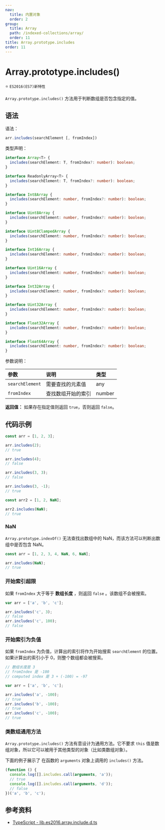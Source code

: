 ```yaml
---
nav:
  title: 内置对象
  order: 2
group:
  title: Array
  path: /indexed-collections/array/
  order: 11
title: Array.prototype.includes
order: 11
---
```


# Array.prototype.includes()

⭐️ `ES2016(ES7)新特性`

`Array.prototype.includes()` 方法用于判断数组是否包含指定的值。

## 语法

语法：

```js
arr.includes(searchElement [, fromIndex])
```

类型声明：

```ts
interface Array<T> {
  includes(searchElement: T, fromIndex?: number): boolean;
}

interface ReadonlyArray<T> {
  includes(searchElement: T, fromIndex?: number): boolean;
}

interface Int8Array {
  includes(searchElement: number, fromIndex?: number): boolean;
}

interface Uint8Array {
  includes(searchElement: number, fromIndex?: number): boolean;
}

interface Uint8ClampedArray {
  includes(searchElement: number, fromIndex?: number): boolean;
}

interface Int16Array {
  includes(searchElement: number, fromIndex?: number): boolean;
}

interface Uint16Array {
  includes(searchElement: number, fromIndex?: number): boolean;
}

interface Int32Array {
  includes(searchElement: number, fromIndex?: number): boolean;
}

interface Uint32Array {
  includes(searchElement: number, fromIndex?: number): boolean;
}

interface Float32Array {
  includes(searchElement: number, fromIndex?: number): boolean;
}

interface Float64Array {
  includes(searchElement: number, fromIndex?: number): boolean;
}
```

参数说明：

| 参数            | 说明               | 类型   |
| :-------------- | :----------------- | :----- |
| `searchElement` | 需要查找的元素值   | any    |
| `fromIndex`     | 查找数组开始的索引 | number |

**返回值：** 如果存在指定值则返回 `true`，否则返回 `false`。

## 代码示例

```js
const arr = [1, 2, 3];

arr.includes(2);
// true

arr.includes(4);
// false

arr.includes(3, 3);
// false

arr.includes(3, -1);
// true

const arr2 = [1, 2, NaN];

arr2.includes(NaN);
// true
```

### NaN

`Array.prototype.indexOf()` 无法查找出数组中的 NaN，而该方法可以判断出数组中是否包含 NaN。

```js
const arr = [1, 2, 3, 4, NaN, 6, NaN];

arr.includes(NaN);
// true
```

### 开始索引超限

如果 `fromIndex` 大于等于 **数组长度** ，则返回 `false` 。该数组不会被搜索。

```js
var arr = ['a', 'b', 'c'];

arr.includes('c', 3);
// false
arr.includes('c', 100);
// false
```

### 开始索引为负值

如果 `fromIndex` 为负值，计算出的索引将作为开始搜索 `searchElement` 的位置。如果计算出的索引小于 0，则整个数组都会被搜索。

```js
// 数组长度是 3
// fromIndex 是 -100
// computed index 是 3 + (-100) = -97

var arr = ['a', 'b', 'c'];

arr.includes('a', -100);
// true
arr.includes('b', -100);
// true
arr.includes('c', -100);
// true
```

### 类数组通用方法

`Array.prototype.includes()` 方法有意设计为通用方法。它不要求 `this` 值是数组对象，所以它可以被用于其他类型的对象（比如类数组对象）。

下面的例子展示了 在函数的 `arguments` 对象上调用的 `includes()` 方法。

```js
(function () {
  console.log([].includes.call(arguments, 'a'));
  // true
  console.log([].includes.call(arguments, 'd'));
  // false
})('a', 'b', 'c');
```

## 参考资料

- [TypeScript - lib.es2016.array.include.d.ts](https://github.com/microsoft/TypeScript/blob/main/lib/lib.es2016.array.include.d.ts)
